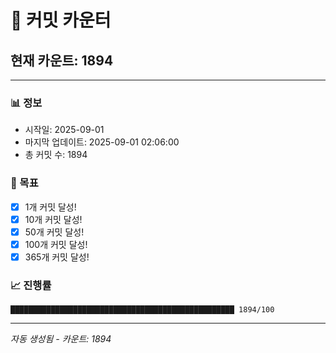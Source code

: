 # 🔢 커밋 카운터

## 현재 카운트: 1894

---

### 📊 정보
- 시작일: 2025-09-01
- 마지막 업데이트: 2025-09-01 02:06:00
- 총 커밋 수: 1894

### 🎯 목표
- [x] 1개 커밋 달성!
- [x] 10개 커밋 달성!
- [x] 50개 커밋 달성!
- [x] 100개 커밋 달성!
- [x] 365개 커밋 달성!

### 📈 진행률
```
██████████████████████████████████████████████████ 1894/100
```

---
*자동 생성됨 - 카운트: 1894*
